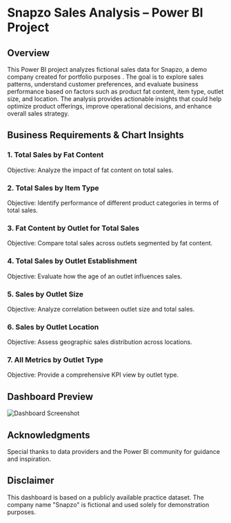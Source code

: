 # Snapzo Sales Analysis – Power BI Project
## Overview
This Power BI project analyzes fictional sales data for Snapzo, a demo company created for portfolio purposes . The goal is to explore sales patterns, understand customer preferences, and evaluate business performance based on factors such as product fat content, item type, outlet size, and location. The analysis provides actionable insights that could help optimize product offerings, improve operational decisions, and enhance overall sales strategy.

## Business Requirements & Chart Insights
### 1. Total Sales by Fat Content
Objective: Analyze the impact of fat content on total sales.

### 2. Total Sales by Item Type
Objective: Identify performance of different product categories in terms of total sales.

### 3. Fat Content by Outlet for Total Sales
Objective: Compare total sales across outlets segmented by fat content.

### 4. Total Sales by Outlet Establishment
Objective: Evaluate how the age of an outlet influences sales.

### 5. Sales by Outlet Size
Objective: Analyze correlation between outlet size and total sales.

### 6. Sales by Outlet Location
Objective: Assess geographic sales distribution across locations.

### 7. All Metrics by Outlet Type
Objective: Provide a comprehensive KPI view by outlet type.

## Dashboard Preview
![Dashboard Screenshot]("C:\Users\Dell\OneDrive\Desktop\powerbi_projects\snapzo_screenshot.PNG")

## Acknowledgments
Special thanks to data providers and the Power BI community for guidance and inspiration.

## Disclaimer
This dashboard is based on a publicly available practice dataset. The company name "Snapzo" is fictional and used solely for demonstration purposes.

